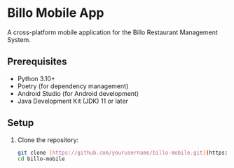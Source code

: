 # Billo Mobile App

A cross-platform mobile application for the Billo Restaurant Management System.

## Prerequisites

- Python 3.10+
- Poetry (for dependency management)
- Android Studio (for Android development)
- Java Development Kit (JDK) 11 or later

## Setup

1. Clone the repository:
   ```bash
   git clone [https://github.com/yourusername/billo-mobile.git](https://github.com/yourusername/billo-mobile.git)
   cd billo-mobile
